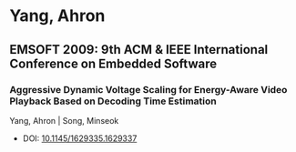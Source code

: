 # Yang, Ahron

## EMSOFT 2009: 9th ACM & IEEE International Conference on Embedded Software

### Aggressive Dynamic Voltage Scaling for Energy-Aware Video Playback Based on Decoding Time Estimation
Yang, Ahron | Song, Minseok
* DOI: [10.1145/1629335.1629337](https://doi.org/10.1145/1629335.1629337)


